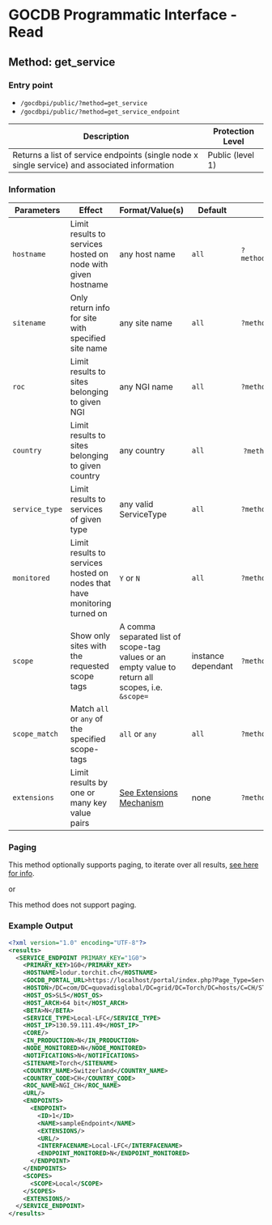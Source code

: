 # GOCDB Programmatic Interface - Read

## Method: get_service

### Entry point

- `/gocdbpi/public/?method=get_service`
- `/gocdbpi/public/?method=get_service_endpoint`

| Description | Protection Level |
| - | - |
| Returns a list of service endpoints (single node x single service) and associated information  | Public (level 1) |

### Information

| Parameters | Effect | Format/Value(s) | Default | Example |
| - | - | - | - | - |
| `hostname` | Limit results to services hosted on node with given hostname | any host name | `all` | `?method=get_service_endpoint&hostname=bdii.ipb.ac.rs` |
| `sitename` | Only return info for site with specified site name | any site name | `all` |`?method=get_site&sitename=Izola MRF` |
| `roc` | Limit results to sites belonging to given NGI | any NGI name | `all` | `?method=get_site&roc=NGI_SI` |
| `country` | Limit results to sites belonging to given country | any country | `all` | `?method=get_site&country=Slovenia` |
| `service_type` | Limit results to services of given type | any valid ServiceType | `all` | `?method=get_service_endpoint&service_type=ARC-CE` |
| `monitored` | Limit results to services hosted on nodes that have monitoring turned on | `Y` or `N` | `all` | `?method=get_service_endpoint&monitored=Y`  |
| `scope` | Show only sites with the requested scope tags | A comma separated list of scope-tag values or an empty value to return all scopes, i.e. `&scope=` | instance dependant | `?method=get_site&scope=EGI` |
| `scope_match` | Match `all` or `any` of the specified scope-tags | `all` or `any` | `all` | `?method=get_site&scope=Local,EGI&scope_match=any` |
| `extensions` | Limit results by one or many key value pairs | [See Extensions Mechanism](https://docs.egi.eu/internal/configuration-database/extension-properties/) | none | `?method=get_site&extensions=(KeyName=KeyValue)` |

### Paging

This method optionally supports paging, to iterate over all results,
[see here for info](https://wiki.egi.eu/wiki/GOCDB/notifications#Optional_Cursor_Paging_on_Read_API).

or

This method does not support paging.

### Example Output

```xml
<?xml version="1.0" encoding="UTF-8"?>
<results>
  <SERVICE_ENDPOINT PRIMARY_KEY="1G0">
    <PRIMARY_KEY>1G0</PRIMARY_KEY>
    <HOSTNAME>lodur.torchit.ch</HOSTNAME>
    <GOCDB_PORTAL_URL>https://localhost/portal/index.php?Page_Type=Service&amp;id=1</GOCDB_PORTAL_URL>
    <HOSTDN>/DC=com/DC=quovadisglobal/DC=grid/DC=Torch/DC=hosts/C=CH/ST=Zuerich/L=Zuerich/O=SWITCH/CN=lodur.torchit.ch</HOSTDN>
    <HOST_OS>SL5</HOST_OS>
    <HOST_ARCH>64 bit</HOST_ARCH>
    <BETA>N</BETA>
    <SERVICE_TYPE>Local-LFC</SERVICE_TYPE>
    <HOST_IP>130.59.111.49</HOST_IP>
    <CORE/>
    <IN_PRODUCTION>N</IN_PRODUCTION>
    <NODE_MONITORED>N</NODE_MONITORED>
    <NOTIFICATIONS>N</NOTIFICATIONS>
    <SITENAME>Torch</SITENAME>
    <COUNTRY_NAME>Switzerland</COUNTRY_NAME>
    <COUNTRY_CODE>CH</COUNTRY_CODE>
    <ROC_NAME>NGI_CH</ROC_NAME>
    <URL/>
    <ENDPOINTS>
      <ENDPOINT>
        <ID>1</ID>
        <NAME>sampleEndpoint</NAME>
        <EXTENSIONS/>
        <URL/>
        <INTERFACENAME>Local-LFC</INTERFACENAME>
        <ENDPOINT_MONITORED>N</ENDPOINT_MONITORED>
      </ENDPOINT>
    </ENDPOINTS>
    <SCOPES>
      <SCOPE>Local</SCOPE>
    </SCOPES>
    <EXTENSIONS/>
  </SERVICE_ENDPOINT>
</results>
```
